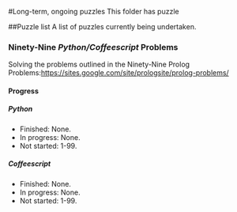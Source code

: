 #Long-term, ongoing puzzles
This folder has puzzle 

##Puzzle list
A list of puzzles currently being undertaken.

### Ninety-Nine *Python/Coffeescript* Problems
Solving the problems outlined in the Ninety-Nine Prolog Problems:https://sites.google.com/site/prologsite/prolog-problems/

#### Progress
##### Python
 * Finished: None.
 * In progress: None.
 * Not started: 1-99.
##### Coffeescript
 * Finished: None.
 * In progress: None.
 * Not started: 1-99.
